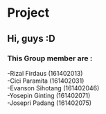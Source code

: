 # Project
## Hi, guys :D </br>
### This Group member are :</br>
-Rizal Firdaus (161402013)</br>
-Cici Paramita (161402031)</br>
-Evanson Sihotang (161402046)</br>
-Yosepin Ginting (161402071)</br>
-Josepri Padang (161402075)

